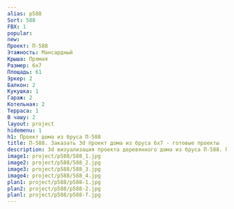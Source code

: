 ```yaml
---
alias: p588
Sort: 588
FBX: 1
popular: 
new: 
Проект: П-588
Этажность: Мансардный
Крыша: Прямая
Размер: 6х7
Площадь: 61
Эркер: 2
Балкон: 2
Кукушка: 1
Гараж: 2
Котельная: 2
Терраса: 1
В чашу: 2
layout: project
hidemenu: 1
h1: Проект дома из бруса П-588
title: П-588. Заказать 3d проект дома из бруса 6х7 - готовые проекты
description: 3d визуализация проекта деревянного дома из бруса П-588. Площадь 61 м2, размер 6х7. Вы можете внести любые изменения в проект.
image1: project/p588/588_1.jpg
image2: project/p588/588_2.jpg
image3: project/p588/588_3.jpg
image4: project/p588/588_4.jpg
plan1: project/p588/p588-1.jpg
plan2: project/p588/p588-2.jpg
planl: project/p588/p588-f.jpg
---
```

